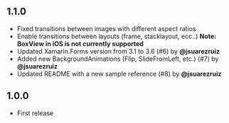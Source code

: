 ## 1.1.0
* Fixed transitions between images with different aspect ratios
* Enable transitions between layouts (frame, stacklayout, ecc..) 
 **Note: BoxView in iOS is not currently supported**
* Updated Xamarin.Forms version from 3.1 to 3.6 (#6) by **@jsuarezruiz**
* Added new BackgroundAnimations (Flip, SlideFromLeft, etc.) (#7) by **@jsuarezruiz**
* Updated README with a new sample reference (#8) by **@jsuarezruiz**

## 1.0.0
* First release
